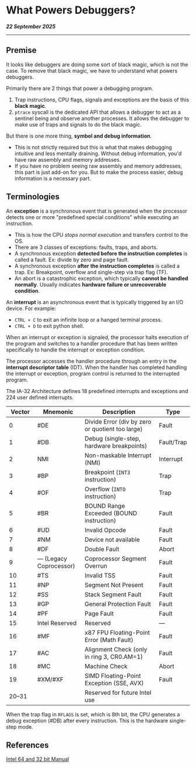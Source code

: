 # What Powers Debuggers?

_**22 September 2025**_

***

## Premise

It looks like debuggers are doing some sort of black magic, which is not the case. To remove that black magic, we have to understand what powers debuggers.

Primarily there are 2 things that power a debugging program.

1. Trap instructions, CPU flags, signals and exceptions are the basis of this **black magic**.
2. `ptrace` syscall is the dedicated API that allows a debugger to act as a sentinel being and observe another processes. It allows the debugger to make use of traps and signals to do the black magic.

But there is one more thing, **symbol and debug information**.

* This is not strictly required but this is what that makes debugging intuitive and less mentally draining. Without debug information, you'd have raw assembly and memory addresses.
* If you have no problem seeing raw assembly and memory addresses, this part is just add-on for you. But to make the process easier, debug information is a necessary part.

## Terminologies

An **exception** is a synchronous event that is generated when the processor detects one or more "predefined special conditions" while executing an instruction.

* This is how the CPU _stops normal execution_ and transfers control to the OS.
* There are 3 classes of exceptions: faults, traps, and aborts.
* A synchronous exception **detected before the instruction completes** is called a fault. Ex: divide by zero and page fault.
* A synchronous exception **after the instruction completes** is called a trap. Ex: Breakpoint, overflow and single-step via trap flag (TF).
* An abort is a catastrophic exception, which typically **cannot be handled normally**. Usually indicates **hardware failure or unrecoverable condition**.

An **interrupt** is an asynchronous event that is typically triggered by an I/O device. For example:

* `CTRL + C` to exit an infinite loop or a hanged terminal process.
* `CTRL + D` to exit python shell.

When an interrupt or exception is signaled, the processor halts execution of the program and switches to a handler procedure that has been written specifically to handle the interrupt or exception condition.

The processor accesses the handler procedure through an entry in the **interrupt descriptor table** (IDT). When the handler has completed handling the interrupt or exception, program control is returned to the interrupted program.

The IA-32 Architecture defines 18 predefined interrupts and exceptions and 224 user defined interrupts.

<table><thead><tr><th width="84">Vector</th><th width="139">Mnemonic</th><th width="404">Description</th><th>Type</th></tr></thead><tbody><tr><td>0</td><td>#DE</td><td>Divide Error (div by zero or quotient too large)</td><td>Fault</td></tr><tr><td>1</td><td>#DB</td><td>Debug (single-step, hardware breakpoints)</td><td>Fault/Trap</td></tr><tr><td>2</td><td>NMI</td><td>Non-maskable Interrupt (NMI)</td><td>Interrupt</td></tr><tr><td>3</td><td>#BP</td><td>Breakpoint (<code>INT3</code> instruction)</td><td>Trap</td></tr><tr><td>4</td><td>#OF</td><td>Overflow (<code>INTO</code> instruction)</td><td>Trap</td></tr><tr><td>5</td><td>#BR</td><td>BOUND Range Exceeded (BOUND instruction)</td><td>Fault</td></tr><tr><td>6</td><td>#UD</td><td>Invalid Opcode</td><td>Fault</td></tr><tr><td>7</td><td>#NM</td><td>Device not available</td><td>Fault</td></tr><tr><td>8</td><td>#DF</td><td>Double Fault</td><td>Abort</td></tr><tr><td>9</td><td>— (Legacy Coprocessor)</td><td>Coprocessor Segment Overrun</td><td>Fault</td></tr><tr><td>10</td><td>#TS</td><td>Invalid TSS</td><td>Fault</td></tr><tr><td>11</td><td>#NP</td><td>Segment Not Present</td><td>Fault</td></tr><tr><td>12</td><td>#SS</td><td>Stack Segment Fault</td><td>Fault</td></tr><tr><td>13</td><td>#GP</td><td>General Protection Fault</td><td>Fault</td></tr><tr><td>14</td><td>#PF</td><td>Page Fault</td><td>Fault</td></tr><tr><td>15</td><td>Intel Reserved</td><td>Reserved</td><td>—</td></tr><tr><td>16</td><td>#MF</td><td>x87 FPU Floating-Point Error (Math Fault)</td><td>Fault</td></tr><tr><td>17</td><td>#AC</td><td>Alignment Check (only in ring 3, CR0.AM=1)</td><td>Fault</td></tr><tr><td>18</td><td>#MC</td><td>Machine Check</td><td>Abort</td></tr><tr><td>19</td><td>#XM/#XF</td><td>SIMD Floating-Point Exception (SSE, AVX)</td><td>Fault</td></tr><tr><td>20–31</td><td></td><td>Reserved for future Intel use</td><td></td></tr></tbody></table>

When the trap flag in `RFLAGS` is set, which is 8th bit, the CPU generates a debug exception (#DB) after every instruction. This is the hardware single-step mode.









## References

[Intel 64 and 32 bit Manual](https://app.gitbook.com/u/1r9qBTGddSZoho2NrgzNzl3E15I2)
